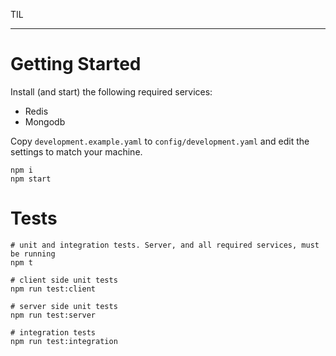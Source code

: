 TIL

---

# Getting Started

Install (and start) the following required services:

- Redis
- Mongodb

Copy `development.example.yaml` to `config/development.yaml` and edit the settings to match your machine.

```
npm i
npm start
```

# Tests

```
# unit and integration tests. Server, and all required services, must be running
npm t

# client side unit tests
npm run test:client

# server side unit tests
npm run test:server

# integration tests
npm run test:integration
```
